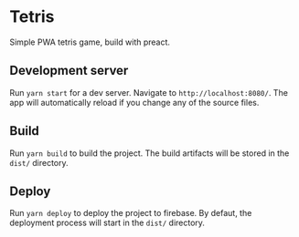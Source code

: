 # Tetris

Simple PWA tetris game, build with preact.

## Development server

Run `yarn start` for a dev server. Navigate to `http://localhost:8080/`. The app will automatically reload if you change any of the source files.

## Build

Run `yarn build` to build the project. The build artifacts will be stored in the `dist/` directory.

## Deploy

Run `yarn deploy` to deploy the project to firebase. By defaut, the deployment process will start in the `dist/` directory.
